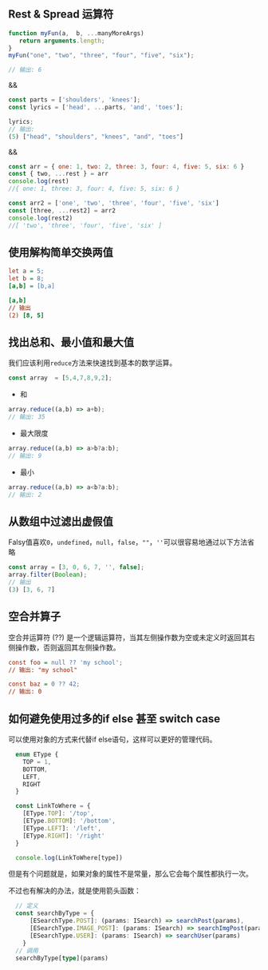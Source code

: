 ## Rest & Spread 运算符

```javascript
function myFun(a,  b, ...manyMoreArgs) 
   return arguments.length;
}
myFun("one", "two", "three", "four", "five", "six");

// 输出: 6
```

&&

```javascript
const parts = ['shoulders', 'knees']; 
const lyrics = ['head', ...parts, 'and', 'toes']; 

lyrics;
// 输出: 
(5) ["head", "shoulders", "knees", "and", "toes"]
```

&&

```javascript
const arr = { one: 1, two: 2, three: 3, four: 4, five: 5, six: 6 }
const { two, ...rest } = arr
console.log(rest)
//{ one: 1, three: 3, four: 4, five: 5, six: 6 }

const arr2 = ['one', 'two', 'three', 'four', 'five', 'six']
const [three, ...rest2] = arr2
console.log(rest2)
//[ 'two', 'three', 'four', 'five', 'six' ]
```

## 使用解构简单交换两值

```ini
let a = 5;
let b = 8;
[a,b] = [b,a]

[a,b]
// 输出
(2) [8, 5]
```

## 找出总和、最小值和最大值

我们应该利用`reduce`方法来快速找到基本的数学运算。

```js
const array  = [5,4,7,8,9,2];
```

- 和

```js
array.reduce((a,b) => a+b);
// 输出: 35
```

- 最大限度

```js
array.reduce((a,b) => a>b?a:b);
// 输出: 9
```

- 最小

```js
array.reduce((a,b) => a<b?a:b);
// 输出: 2
```

## 从数组中过滤出虚假值

Falsy值喜欢`0`，`undefined`，`null`，`false`，`""`，`''`可以很容易地通过以下方法省略

```js
const array = [3, 0, 6, 7, '', false];
array.filter(Boolean);
// 输出
(3) [3, 6, 7]
```

## 空合并算子

空合并运算符 (??) 是一个逻辑运算符，当其左侧操作数为空或未定义时返回其右侧操作数，否则返回其左侧操作数。

```ini
const foo = null ?? 'my school';
// 输出: "my school"

const baz = 0 ?? 42;
// 输出: 0
```

## 如何避免使用过多的if else 甚至 switch case

可以使用对象的方式来代替if else语句，这样可以更好的管理代码。

```js
  enum EType {
    TOP = 1,
    BOTTOM,
    LEFT,
    RIGHT
  }

  const LinkToWhere = {
    [EType.TOP]: '/top',
    [EType.BOTTOM]: '/bottom',
    [EType.LEFT]: '/left',
    [EType.RIGHT]: '/right'
  }

  console.log(LinkToWhere[type])
```

但是有个问题就是，如果对象的属性不是常量，那么它会每个属性都执行一次。

不过也有解决的办法，就是使用箭头函数：

```ts
  // 定义
  const searchByType = {
      [ESearchType.POST]: (params: ISearch) => searchPost(params),
      [ESearchType.IMAGE_POST]: (params: ISearch) => searchImgPost(params),
      [ESearchType.USER]: (params: ISearch) => searchUser(params)
    }
  // 调用
  searchByType[type](params)
```